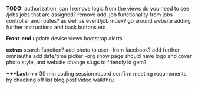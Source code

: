 **TODO:**
authorization, can I remove logic from the views
do you need to see /jobs jobs that are assigned?
remove add, job functionality from jobs controller and routes? as well as event/job index?
go around website adding further instructions and back buttons etc


**Front-end**
update devise views
bootstrap alerts


**extras**
search function?
add photo to user -from facebook?
add further omniauths
add date/time picker 
-org show page should have logo and cover photo style, and website
change slugs to friendly id gem?

**+++Last+++**
30 min coding session record
confirm meeting requirements by checking off list
blog post
video walkthru